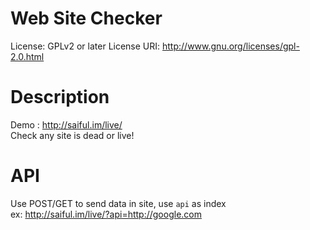 Web Site Checker
=====================

License: GPLv2 or later
License URI: http://www.gnu.org/licenses/gpl-2.0.html

Description
=====================
Demo : http://saiful.im/live/<br>
Check any site is dead or live!

API
=====================

Use POST/GET to send data in site, use `api` as index<br>
ex: http://saiful.im/live/?api=http://google.com